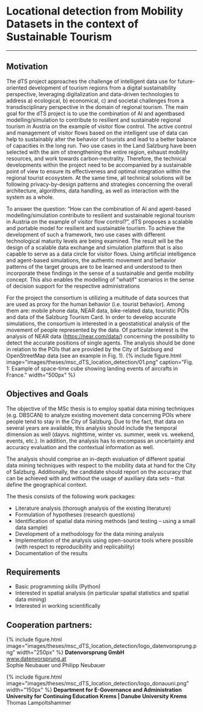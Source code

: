 # Locational detection from Mobility Datasets in the context of Sustainable Tourism

---
## Motivation
The dTS project approaches the challenge of intelligent data use for future-oriented development of tourism regions from a digital sustainability perspective, leveraging digitalization and data-driven technologies to address a) ecological, b) economical, c) and societal challenges from a transdisciplinary perspective in the domain of regional tourism. The main goal for the dTS project is to use the combination of AI and agentbased modelling/simulation to contribute to resilient and sustainable regional tourism in Austria on the example of visitor flow control. The active control and management of visitor flows based on the intelligent use of data can help to sustainably alter the behavior of tourists and lead to a better balance of capacities in the long run. Two use cases in the Land Salzburg have been selected with the aim of strengthening the entire region, exhaust mobility resources, and work towards carbon-neutrality. Therefore, the technical developments within the project need to be accompanied by a sustainable point of view to ensure its effectiveness and optimal integration within the regional tourist ecosystem. At the same time, all technical solutions will be following privacy-by-design patterns and strategies concerning the overall architecture, algorithms, data handling, as well as interaction with the system as a whole. 

To answer the question: “How can the combination of AI and agent-based modelling/simulation contribute to resilient and sustainable regional tourism in Austria on the example of visitor flow control?”, dTS proposes a scalable and portable model for resilient and sustainable tourism. To achieve the development of such a framework, two use cases with different technological maturity levels are being examined. The result will be the design of a scalable data exchange and simulation platform that is also capable to serve as a data circle for visitor flows. Using artificial intelligence and agent-based simulations, the authentic movement and behavior patterns of the target groups are to be learned and understood to then incorporate these findings in the sense of a sustainable and gentle mobility concept. This also enables the modelling of "whatif" scenarios in the sense of decision support for the respective administrations 

For the project the consortium is utilizing a multitude of data sources that are used as proxy for the human behavior (i.e. tourist behavior). Among them are: mobile phone data, NEAR data, bike-related data, touristic POIs and data of the Salzburg Tourism Card. In order to develop accurate simulations, the consortium is interested in a geostatistical analysis of the movement of people represented by the data. Of particular interest is the analysis of NEAR data (https://near.com/data/) concerning the possibility to detect the accurate positions of single agents. The analysis should be done in relation to the POIs that are provided by the City of Salzburg and OpenStreetMap data (see an example in Fig. 1).
{% 
    include figure.html 
    image="images/theses/msc_dTS_location_detection/01.png" 
    caption="Fig. 1: Example of space-time cube showing landing events of aircrafts in France."
    width="500px"
%}

## Objectives and Goals
The objective of the MSc thesis is to employ spatial data mining techniques (e.g. DBSCAN) to analyze existing movement data concerning POIs where people tend to stay in the City of Salzburg. Due to the fact, that data on several years are available, this analysis should include the temporal dimension as well (dayvs. nighttime, winter vs. summer, week vs. weekend, events, etc.). In addition, the analysis has to encompass an uncertainty and accuracy evaluation and the contextual information as well. 

The analysis should comprise an in-depth evaluation of different spatial data mining techniques with respect to the mobility data at hand for the City of Salzburg. Additionally, the candidate should report on the accuracy that can be achieved with and without the usage of auxiliary data sets – that define the geographical context. 

The thesis consists of the following work packages: 
* Literature analysis (thorough analysis of the existing literature) 
* Formulation of hypotheses (research questions) 
* Identification of spatial data mining methods (and testing – using a small data sample) 
* Development of a methodology for the data mining analysis 
* Implementation of the analysis using open-source tools where possible (with respect to reproducibility and replicability) 
* Documentation of the results

## Requirements
* Basic programming skills (Python)
* Interested in spatial analysis (in particular spatial statistics and spatial data mining)
* Interested in working scientifically


## Cooperation partners:
{% 
    include figure.html 
    image="images/theses/msc_dTS_location_detection/logo_datenvorsprung.png" 
    width="250px"
%}
**Datenvorsprung GmbH** \
www.datenvorsprung.at \
Sophie Neubauer und Philipp Neubauer 

{% 
    include figure.html 
    image="images/theses/msc_dTS_location_detection/logo_donauuni.png" 
    width="150px"
%}
**Department for E-Governance and Administration \
University for Continuing Education Krems | Danube University Krems** \
Thomas Lampoltshammer

